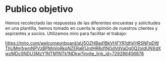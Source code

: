 # Publico objetivo
Hemos recolectado las respuestas de las diferentes encuestas y solicitudes en una plantilla, hemos tomado en cuenta la opinión
de nuestros clientes y aspirantes a socios.
Utilizamos miro para facilitar el trabajo:

https://miro.com/welcomeonboard/aU5OZHBad1BkVHFYR1dhVHRSNFpDWThUMm1remNPVzBPMnVoRkpNZERaR1JrdHR6d1NGdVdVaDg0Q2xldUNXdXwzMDc0NDU3MzY1NTM1NTk1NDkw?invite_link_id=729286406878
